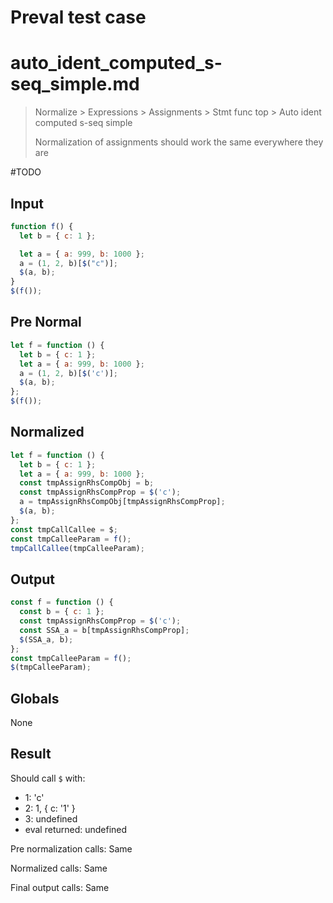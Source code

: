 # Preval test case

# auto_ident_computed_s-seq_simple.md

> Normalize > Expressions > Assignments > Stmt func top > Auto ident computed s-seq simple
>
> Normalization of assignments should work the same everywhere they are

#TODO

## Input

`````js filename=intro
function f() {
  let b = { c: 1 };

  let a = { a: 999, b: 1000 };
  a = (1, 2, b)[$("c")];
  $(a, b);
}
$(f());
`````

## Pre Normal

`````js filename=intro
let f = function () {
  let b = { c: 1 };
  let a = { a: 999, b: 1000 };
  a = (1, 2, b)[$('c')];
  $(a, b);
};
$(f());
`````

## Normalized

`````js filename=intro
let f = function () {
  let b = { c: 1 };
  let a = { a: 999, b: 1000 };
  const tmpAssignRhsCompObj = b;
  const tmpAssignRhsCompProp = $('c');
  a = tmpAssignRhsCompObj[tmpAssignRhsCompProp];
  $(a, b);
};
const tmpCallCallee = $;
const tmpCalleeParam = f();
tmpCallCallee(tmpCalleeParam);
`````

## Output

`````js filename=intro
const f = function () {
  const b = { c: 1 };
  const tmpAssignRhsCompProp = $('c');
  const SSA_a = b[tmpAssignRhsCompProp];
  $(SSA_a, b);
};
const tmpCalleeParam = f();
$(tmpCalleeParam);
`````

## Globals

None

## Result

Should call `$` with:
 - 1: 'c'
 - 2: 1, { c: '1' }
 - 3: undefined
 - eval returned: undefined

Pre normalization calls: Same

Normalized calls: Same

Final output calls: Same

